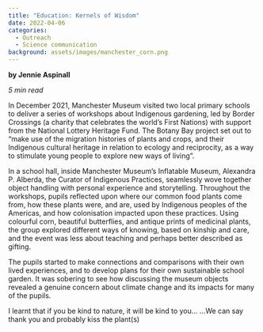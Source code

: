 ```yaml
---
title: "Education: Kernels of Wisdom"
date: 2022-04-06
categories:
  - Outreach
  - Science communication
background: assets/images/manchester_corn.png
---
```


**by Jennie Aspinall**

_5 min read_

In December 2021, Manchester Museum visited two local primary schools to deliver a
series of workshops about Indigenous gardening, led by Border Crossings (a charity that
celebrates the world’s First Nations) with support from the National Lottery Heritage
Fund. The Botany Bay project set out to “make use of the migration histories of plants
and crops, and their Indigenous cultural heritage in relation to ecology and
reciprocity, as a way to stimulate young people to explore new ways of living”.

In a school hall, inside Manchester Museum’s Inflatable Museum, Alexandra P. Alberda,
the Curator of Indigenous Practices, seamlessly wove together object handling with
personal experience and storytelling. Throughout the workshops, pupils reflected upon
where our common food plants come from, how these plants were, and are, used by
Indigenous peoples of the Americas, and how colonisation impacted upon these practices.
Using colourful corn, beautiful butterflies, and antique prints of medicinal plants, the
group explored different ways of knowing, based on kinship and care, and the event was
less about teaching and perhaps better described as gifting.

The pupils started to make connections and comparisons with their own lived experiences,
and to develop plans for their own sustainable school garden. It was sobering to see how
discussing the museum objects revealed a genuine concern about climate change and its
impacts for many of the pupils.

I learnt that if you be kind to nature, it will be kind to you…
…We can say thank you and probably kiss the plant(s)
